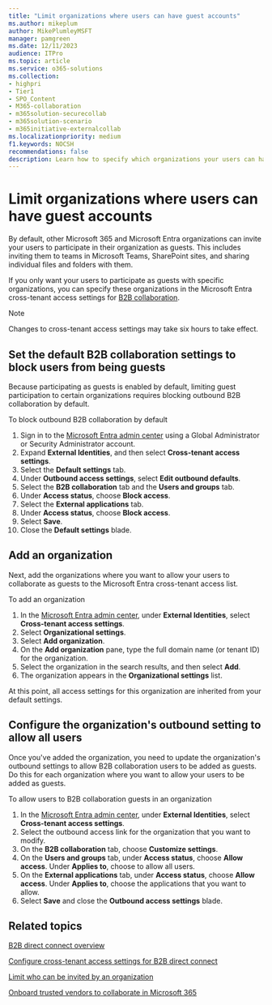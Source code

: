 ```yaml
---
title: "Limit organizations where users can have guest accounts"
ms.author: mikeplum
author: MikePlumleyMSFT
manager: pamgreen
ms.date: 12/11/2023
audience: ITPro
ms.topic: article
ms.service: o365-solutions
ms.collection: 
- highpri
- Tier1
- SPO_Content
- M365-collaboration
- m365solution-securecollab
- m365solution-scenario
- m365initiative-externalcollab
ms.localizationpriority: medium
f1.keywords: NOCSH
recommendations: false
description: Learn how to specify which organizations your users can have guest accounts in.
---
```


# Limit organizations where users can have guest accounts

By default, other Microsoft 365 and Microsoft Entra organizations can invite your users to participate in their organization as guests. This includes inviting them to teams in Microsoft Teams, SharePoint sites, and sharing individual files and folders with them.

If you only want your users to participate as guests with specific organizations, you can specify these organizations in the Microsoft Entra cross-tenant access settings for [B2B collaboration](/entra/external-id/what-is-b2b).

> [!NOTE]
> Changes to cross-tenant access settings may take six hours to take effect.

## Set the default B2B collaboration settings to block users from being guests

Because participating as guests is enabled by default, limiting guest participation to certain organizations requires blocking outbound B2B collaboration by default.

To block outbound B2B collaboration by default
1. Sign in to the [Microsoft Entra admin center](https://entra.microsoft.com) using a Global Administrator or Security Administrator account.
1. Expand **External Identities**, and then select **Cross-tenant access settings**.
1. Select the **Default settings** tab.
1. Under **Outbound access settings**, select **Edit outbound defaults**.
1. Select the **B2B collaboration** tab and the **Users and groups** tab.
1. Under **Access status**, choose **Block access**.
1. Select the **External applications** tab.
1. Under **Access status**, choose **Block access**.
1. Select **Save**.
1. Close the **Default settings** blade.

## Add an organization

Next, add the organizations where you want to allow your users to collaborate as guests to the Microsoft Entra cross-tenant access list.

To add an organization
1. In the [Microsoft Entra admin center](https://entra.microsoft.com), under **External Identities**, select **Cross-tenant access settings**.
1. Select **Organizational settings**.
1. Select **Add organization**.
1. On the **Add organization** pane, type the full domain name (or tenant ID) for the organization.
1. Select the organization in the search results, and then select **Add**.
1. The organization appears in the **Organizational settings** list.

At this point, all access settings for this organization are inherited from your default settings.

## Configure the organization's outbound setting to allow all users

Once you've added the organization, you need to update the organization's outbound settings to allow B2B collaboration users to be added as guests. Do this for each organization where you want to allow your users to be added as guests.

To allow users to B2B collaboration guests in an organization
1. In the [Microsoft Entra admin center](https://entra.microsoft.com), under **External Identities**, select **Cross-tenant access settings**.
1. Select the outbound access link for the organization that you want to modify.
1. On the **B2B collaboration** tab, choose **Customize settings**.
1. On the **Users and groups** tab, under **Access status**, choose **Allow access**. Under **Applies to**, choose to allow all users.
1. On the **External applications** tab, under **Access status**, choose **Allow access**. Under **Applies to**, choose the applications that you want to allow.
1. Select **Save** and close the **Outbound access settings** blade.

## Related topics

[B2B direct connect overview](/entra/external-id/b2b-direct-connect-overview)

[Configure cross-tenant access settings for B2B direct connect](/entra/external-id/cross-tenant-access-settings-b2b-direct-connect)

[Limit who can be invited by an organization](limit-invitations-from-specific-organization.md)

[Onboard trusted vendors to collaborate in Microsoft 365](trusted-vendor-onboarding.md)
